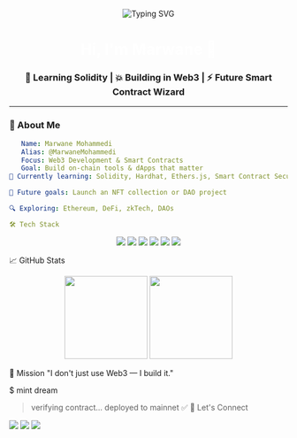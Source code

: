 <!-- Banner -->
<p align="center">
  <img src="https://readme-typing-svg.herokuapp.com?font=Fira+Code&duration=4000&pause=1000&color=00FFF7&center=true&vCenter=true&width=435&lines=Welcome+to+my+Web3+Universe;Solidity+%F0%9F%92%A1+EVM+%F0%9F%93%8A+dApps+%F0%9F%9A%80+Crypto" alt="Typing SVG" />
</p>

<h1 align="center" style="color:white;">Hi, I'm Marwane 👾</h1>
<h3 align="center">🧠 Learning Solidity | 💥 Building in Web3 | ⚡ Future Smart Contract Wizard</h3>

---

### 🧬 About Me
```yaml
   Name: Marwane Mohammedi
   Alias: @MarwaneMohammedi
   Focus: Web3 Development & Smart Contracts
   Goal: Build on-chain tools & dApps that matter
🧪 Currently learning: Solidity, Hardhat, Ethers.js, Smart Contract Security

🚀 Future goals: Launch an NFT collection or DAO project

🔍 Exploring: Ethereum, DeFi, zkTech, DAOs

🛠️ Tech Stack
```
<p align="center">
<img src="https://img.shields.io/badge/Solidity-363636?style=for-the-badge&logo=solidity&logoColor=white"/>
<img src="https://img.shields.io/badge/Ethereum-3C3C3D?style=for-the-badge&logo=ethereum&logoColor=white"/>
<img src="https://img.shields.io/badge/JavaScript-F7DF1E?style=for-the-badge&logo=javascript&logoColor=black"/>
<img src="https://img.shields.io/badge/Hardhat-000000?style=for-the-badge&logo=ethereum&logoColor=yellow"/>
<img src="https://img.shields.io/badge/Remix-000000?style=for-the-badge&logo=remix&logoColor=white"/>
<img src="https://img.shields.io/badge/MetaMask-F6851B?style=for-the-badge&logo=metamask&logoColor=white"/>
</p>

📈 GitHub Stats

<p align="center"> <img src="https://github-readme-stats.vercel.app/api?username=MarwaneMohammedi&theme=radical&show_icons=true" height="150"/> <img src="https://streak-stats.demolab.com/?user=MarwaneMohammedi&theme=radical" height="150"/> </p>
🎯 Mission
"I don't just use Web3 — I build it."

$ mint dream
> verifying contract...
> deployed to mainnet ✅
🔗 Let's Connect
<p align="left"> <a href="mailto:youremail@example.com" target="_blank"><img src="https://img.shields.io/badge/email-%23D14836.svg?style=for-the-badge&logo=gmail&logoColor=white"/></a> <a href="https://linkedin.com/in/yourusername" target="_blank"><img src="https://img.shields.io/badge/LinkedIn-%230077B5.svg?style=for-the-badge&logo=linkedin&logoColor=white"/></a> <a href="https://twitter.com/yourhandle" target="_blank"><img src="https://img.shields.io/badge/X-%23000000.svg?style=for-the-badge&logo=twitter&logoColor=white"/></a> </p>
